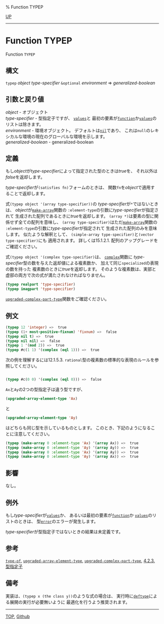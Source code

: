 % Function TYPEP

[UP](4.4.html)  

---

# Function **TYPEP**


Function `TYPEP`


## 構文

`typep` *object* *type-specifier* `&optional` *environment* => *generalized-boolean*


## 引数と戻り値

*object* - オブジェクト  
*type-specifier* - 型指定子ですが、 [`values`](4.4.values-type.html)と
最初の要素が[`function`](4.4.function-system-class.html)か[`values`](4.4.values-type.html)の
リストは除きます。  
*environment* - 環境オブジェクト。
デフォルトは[`nil`](5.3.nil-variable.html)であり、
これは`null`のレキシカルな環境の現在のグローバルな環境を示します。  
*generalized-boolean* - generalized-boolean


## 定義

もし*object*が*type-specifier*によって指定された型のときは*true*を、
それ以外は*false*を返却します。

*type-specifier*が`(satisfies fn)`フォームのときは、
関数`fn`を*object*で適用することで返却します。

式`(typep object '(array type-specifier))`の
*type-specifier*が`*`ではないときは、
*object*が[`make-array`](15.2.make-array.html)関数の
`:element-type`の引数に*type-specifier*が指定されて
生成された配列であるときに*true*を返却します。
`(array *)`は要素の型に関係せず全ての配列を意味し、
`(array type-specifier)`はただ[`make-array`](15.2.make-array.html)関数の
`:element-type`の引数に*type-specifier*が指定されて
生成された配列のみを意味します。
似たような解釈として、
`(simple-array type-specifier)`と`(vector type-specifier)`にも
適用されます。
詳しくは15.1.2.1. 配列のアップグレードをご確認ください。

式`(typep object '(complex type-specifier)`は、
[`complex`](12.2.complex-function.html)関数に
*type-specifier*型の数を与えた返却値による複素数か、
加えて同じ`specialized`の表現の数を持った
複素数のときに*true*を返却します。
そのような複素数は、実部と虚部の両方で次の式が満たされなければなりません。

```lisp
(typep realpart 'type-specifier)
(typep imagpart 'type-specifier)
```

[`upgraded-complex-part-type`](12.2.upgraded-complex-part-type.html)関数をご確認ください。


## 例文

```lisp
(typep 12 'integer) =>  true
(typep (1+ most-positive-fixnum) 'fixnum) =>  false
(typep nil t) =>  true
(typep nil nil) =>  false
(typep 1 '(mod 2)) =>  true
(typep #c(1 1) '(complex (eql 1))) =>  true
```

次の例を理解するには12.1.5.3. `rational`型の複素数の標準的な表現のルールを参照してください。

```lisp

(typep #c(0 0) '(complex (eql 0))) =>  false
```

`Ax`と`Ay`の2つの型指定子は違う型ですが、

```lisp
(upgraded-array-element-type 'Ax)
```

と

```lisp
(upgraded-array-element-type 'Ay)
```

はどちらも同じ型を示しているものとします。
このとき、下記のようになることに注意してください。

```lisp
(typep (make-array 0 :element-type 'Ax) '(array Ax)) =>  true
(typep (make-array 0 :element-type 'Ay) '(array Ay)) =>  true
(typep (make-array 0 :element-type 'Ax) '(array Ay)) =>  true
(typep (make-array 0 :element-type 'Ay) '(array Ax)) =>  true
```


## 影響

なし。


## 例外

もし*type-specifier*が[`values`](4.4.values-type.html)か、
あるいは最初の要素が[`function`](4.4.function-system-class.html)か
[`values`](4.4.values-type.html)のリストのときは、
型[`error`](9.2.error-condition.html)のエラーが発生します。

*type-specifier*が型指定子ではないときの結果は未定義です。


## 参考

[`type-of`](4.4.type-of.html),
[`upgraded-array-element-type`](15.2.upgraded-array-element-type.html),
[`upgraded-complex-part-type`](12.2.upgraded-complex-part-type.html),
[4.2.3. 型指定子](4.2.3.html)


## 備考

実装は、`(typep x (the class y))`のような式の場合は、
実行時に[`deftype`](4.4.deftype.html)による展開の実行が必要無いように
最適化を行うよう推奨されます。


---
[TOP](index.html),  [Github](https://github.com/nptcl/npt-japanese)

